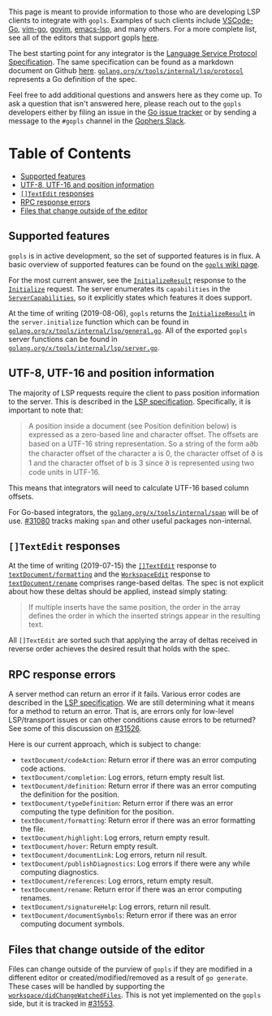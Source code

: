 This page is meant to provide information to those who are developing LSP clients to integrate with `gopls`. Examples of such clients include [VSCode-Go](https://github.com/microsoft/vscode-go), [vim-go](https://github.com/fatih/vim-go), [govim](https://github.com/myitcv/govim), [emacs-lsp](https://github.com/emacs-lsp/lsp-mode), and many others. For a more complete list, see all of the editors that support gopls [here](https://github.com/golang/go/wiki/gopls#installation).

The best starting point for any integrator is the [Language Service Protocol Specification](https://microsoft.github.io/language-server-protocol/specification). The same specification can be found as a markdown document on Github [here](https://github.com/Microsoft/language-server-protocol/blob/gh-pages/specification.md).
[`golang.org/x/tools/internal/lsp/protocol`](https://godoc.org/golang.org/x/tools/internal/lsp/protocol) represents a Go definition of the spec.

Feel free to add additional questions and answers here as they come up. To ask a question that isn't answered here, please reach out to the `gopls` developers either by filing an issue in the [Go issue tracker](https://github.com/golang/go/issues) or by sending a message to the `#gopls` channel in the [Gophers Slack](https://invite.slack.golangbridge.org/). 

# Table of Contents  
* [Supported features](#supported-features)
* [UTF-8, UTF-16 and position information](#utf-8-utf-16-and-position-information)
* [`[]TextEdit` responses](#textedit-responses)
* [RPC response errors](#rpc-response-errors)
* [Files that change outside of the editor](#files-that-change-outside-of-the-editor)

## Supported features

`gopls` is in active development, so the set of supported features is in flux. A basic overview of supported features can be found on the [`gopls` wiki page](https://github.com/golang/go/wiki/gopls#status).

For the most current answer, see the [`InitializeResult`](https://godoc.org/golang.org/x/tools/internal/lsp/protocol#InitializeResult) response to the [`Initialize`](https://microsoft.github.io/language-server-protocol/specification#initialize) request. The server enumerates its `capabilities` in the [`ServerCapabilities`](https://godoc.org/golang.org/x/tools/internal/lsp/protocol#ServerCapabilities), so it explicitly states which features it does support.

At the time of writing (2019-08-06), `gopls` returns the [`InitializeResult`](https://godoc.org/golang.org/x/tools/internal/lsp/protocol#InitializeResult) in the `server.initialize` function which can be found in [`golang.org/x/tools/internal/lsp/general.go`](https://github.com/golang/tools/blob/master/internal/lsp/general.go). All of the exported `gopls` server functions can be found in [`golang.org/x/tools/internal/lsp/server.go`](https://github.com/golang/tools/blob/master/internal/lsp/server.go).

## UTF-8, UTF-16 and position information

The majority of LSP requests require the client to pass position information to the server. This is described in the [LSP specification](https://github.com/Microsoft/language-server-protocol/blob/gh-pages/specification.md#text-documents). Specifically, it is important to note that:

> A position inside a document (see Position definition below) is expressed as a zero-based line and character offset. The offsets are based on a UTF-16 string representation. So a string of the form a𐐀b the character offset of the character a is 0, the character offset of 𐐀 is 1 and the character offset of b is 3 since 𐐀 is represented using two code units in UTF-16.  

This means that integrators will need to calculate UTF-16 based column offsets.

For Go-based integrators, the [`golang.org/x/tools/internal/span`](https://godoc.org/golang.org/x/tools/internal/span#NewPoint) will be of use. 
[#31080](https://github.com/golang/go/issues/31080) tracks making `span` and other useful packages non-internal.
 
## `[]TextEdit` responses

At the time of writing (2019-07-15) the [`[]TextEdit`](https://github.com/Microsoft/language-server-protocol/blob/gh-pages/specification.md#textedit) response to [`textDocument/formatting`](https://github.com/Microsoft/language-server-protocol/blob/gh-pages/specification.md#document-formatting-request--leftwards_arrow_with_hook) and the [`WorkspaceEdit`](https://github.com/Microsoft/language-server-protocol/blob/gh-pages/specification.md#workspaceedit) response to [`textDocument/rename`](https://github.com/Microsoft/language-server-protocol/blob/gh-pages/specification.md#textDocument_rename) comprises range-based deltas. The spec is not explicit about how these deltas should be applied, instead simply stating:

> If multiple inserts have the same position, the order in the array defines the order in which the inserted strings appear in the resulting text.

All `[]TextEdit` are sorted such that applying the array of deltas received in reverse order achieves the desired result that holds with the spec.

## RPC response errors

A server method can return an error if it fails. Various error codes are described in the [LSP specification](https://github.com/Microsoft/language-server-protocol/blob/gh-pages/specification.md#response-message). We are still determining what it means for a method to return an error. That is, are errors only for low-level LSP/transport issues or can other conditions cause errors to be returned? See some of this discussion on [#31526](https://github.com/golang/go/issues/31526).

Here is our current approach, which is subject to change:
* `textDocument/codeAction`: Return error if there was an error computing code actions.
* `textDocument/completion`: Log errors, return empty result list.
* `textDocument/definition`: Return error if there was an error computing the definition for the position.
* `textDocument/typeDefinition`: Return error if there was an error computing the type definition for the position.
* `textDocument/formatting`: Return error if there was an error formatting the file.
* `textDocument/highlight`: Log errors, return empty result.
* `textDocument/hover`: Return empty result.
* `textDocument/documentLink`: Log errors, return nil result.
* `textDocument/publishDiagnostics`: Log errors if there were any while computing diagnostics.
* `textDocument/references`: Log errors, return empty result.
* `textDocument/rename`: Return error if there was an error computing renames.
* `textDocument/signatureHelp`: Log errors, return nil result.
* `textDocument/documentSymbols`: Return error if there was an error computing document symbols.

## Files that change outside of the editor

Files can change outside of the purview of `gopls` if they are modified in a different editor or created/modified/removed as a result of `go generate`. These cases will be handled by supporting the [`workspace/didChangeWatchedFiles`](https://microsoft.github.io/language-server-protocol/specification#workspace_didChangeWatchedFiles). This is not yet implemented on the `gopls` side, but it is tracked in [#31553](https://github.com/golang/go/issues/31553).